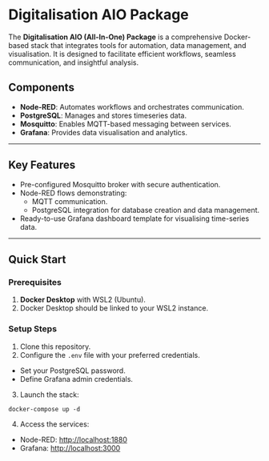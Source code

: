 # Digitalisation AIO Package

The **Digitalisation AIO (All-In-One) Package** is a comprehensive Docker-based stack that integrates tools for automation, data management, and visualisation. It is designed to facilitate efficient workflows, seamless communication, and insightful analysis.

## Components
- **Node-RED**: Automates workflows and orchestrates communication.
- **PostgreSQL**: Manages and stores timeseries data.
- **Mosquitto**: Enables MQTT-based messaging between services.
- **Grafana**: Provides data visualisation and analytics.

---

## Key Features
- Pre-configured Mosquitto broker with secure authentication.
- Node-RED flows demonstrating:
  - MQTT communication.
  - PostgreSQL integration for database creation and data management.
- Ready-to-use Grafana dashboard template for visualising time-series data.

---

## Quick Start

### Prerequisites
1. **Docker Desktop** with WSL2 (Ubuntu).
2. Docker Desktop should be linked to your WSL2 instance.

### Setup Steps
1. Clone this repository.
2. Configure the `.env` file with your preferred credentials.
- Set your PostgreSQL password.
- Define Grafana admin credentials.
3. Launch the stack:
```
docker-compose up -d
```
4. Access the services:
- Node-RED: [http://localhost:1880](http://localhost:1880)
- Grafana: [http://localhost:3000](http://localhost:3000)
